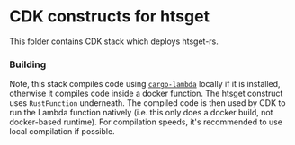 # CDK constructs for htsget

This folder contains CDK stack which deploys htsget-rs.

### Building

Note, this stack compiles code using [`cargo-lambda`][cargo-lambda] locally if it is installed, otherwise it compiles
code inside a docker function. The htsget construct uses `RustFunction` underneath. The compiled code is then used by
CDK to run the Lambda function natively (i.e. this only does a docker build, not docker-based runtime). For
compilation speeds, it's recommended to use local compilation if possible.

[cargo-lambda]: https://www.cargo-lambda.info/
